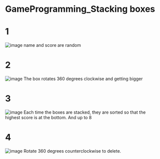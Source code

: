 # GameProgramming_Stacking boxes

# 1
![image](https://user-images.githubusercontent.com/86188446/183826080-02d49312-995c-49a6-81da-821557ed7bcb.png)
name and score are random

# 2
![image](https://user-images.githubusercontent.com/86188446/183826419-70c4021d-8a3b-46e8-8b28-24dcd6a8dd5c.png)
The box rotates 360 degrees clockwise and getting bigger

# 3
![image](https://user-images.githubusercontent.com/86188446/183826650-f0f40de4-15d8-4a12-8fb1-c9cf73fd1a01.png)
Each time the boxes are stacked, they are sorted so that the highest score is at the bottom. And up to 8

# 4
![image](https://user-images.githubusercontent.com/86188446/183826833-05319219-aab6-4d3e-b4e5-2a9a322d21ab.png)
Rotate 360 degrees counterclockwise to delete.

